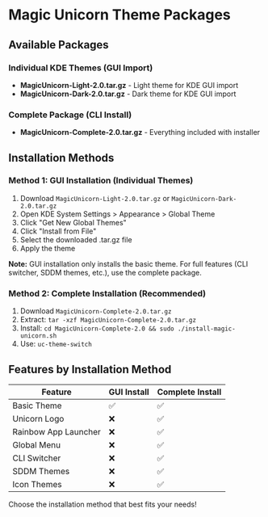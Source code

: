 # Magic Unicorn Theme Packages

## Available Packages

### Individual KDE Themes (GUI Import)
- **MagicUnicorn-Light-2.0.tar.gz** - Light theme for KDE GUI import
- **MagicUnicorn-Dark-2.0.tar.gz** - Dark theme for KDE GUI import

### Complete Package (CLI Install)  
- **MagicUnicorn-Complete-2.0.tar.gz** - Everything included with installer

## Installation Methods

### Method 1: GUI Installation (Individual Themes)
1. Download `MagicUnicorn-Light-2.0.tar.gz` or `MagicUnicorn-Dark-2.0.tar.gz`
2. Open KDE System Settings > Appearance > Global Theme
3. Click "Get New Global Themes" 
4. Click "Install from File"
5. Select the downloaded .tar.gz file
6. Apply the theme

**Note:** GUI installation only installs the basic theme. For full features (CLI switcher, SDDM themes, etc.), use the complete package.

### Method 2: Complete Installation (Recommended)
1. Download `MagicUnicorn-Complete-2.0.tar.gz`
2. Extract: `tar -xzf MagicUnicorn-Complete-2.0.tar.gz`
3. Install: `cd MagicUnicorn-Complete-2.0 && sudo ./install-magic-unicorn.sh`
4. Use: `uc-theme-switch`

## Features by Installation Method

| Feature | GUI Install | Complete Install |
|---------|-------------|------------------|
| Basic Theme | ✅ | ✅ |
| Unicorn Logo | ❌ | ✅ |
| Rainbow App Launcher | ❌ | ✅ |
| Global Menu | ❌ | ✅ |
| CLI Switcher | ❌ | ✅ |
| SDDM Themes | ❌ | ✅ |
| Icon Themes | ❌ | ✅ |

Choose the installation method that best fits your needs!
